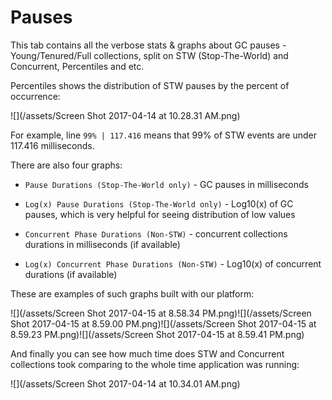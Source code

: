 # Pauses

This tab contains all the verbose stats & graphs about GC pauses - Young/Tenured/Full collections, split on STW \(Stop-The-World\) and Concurrent, Percentiles and etc.

Percentiles shows the distribution of STW pauses by the percent of occurrence:

![](/assets/Screen Shot 2017-04-14 at 10.28.31 AM.png)

For example, line `99% | 117.416` means that 99% of STW events are under 117.416 milliseconds.

There are also four graphs:

* `Pause Durations (Stop-The-World only)` - GC pauses in milliseconds

* `Log(x) Pause Durations (Stop-The-World only)` - Log10\(x\) of GC pauses, which is very helpful for seeing distribution of low values

* `Concurrent Phase Durations (Non-STW)` - concurrent collections durations in milliseconds \(if available\)

* `Log(x) Concurrent Phase Durations (Non-STW)` - Log10\(x\) of concurrent durations \(if available\)

These are examples of such graphs built with our platform:

![](/assets/Screen Shot 2017-04-15 at 8.58.34 PM.png)![](/assets/Screen Shot 2017-04-15 at 8.59.00 PM.png)![](/assets/Screen Shot 2017-04-15 at 8.59.23 PM.png)![](/assets/Screen Shot 2017-04-15 at 8.59.41 PM.png)

And finally you can see how much time does STW and Concurrent collections took comparing to the whole time application was running:

![](/assets/Screen Shot 2017-04-14 at 10.34.01 AM.png)

